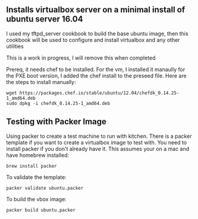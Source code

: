 ## Installs virtualbox server on a minimal install of ubuntu server 16.04

I used my tftpd_server cookbook to build the base ubuntu image, then this cookbook will be used to
configure and install virtualbox and any other utilities

This is a work in progress, I will remove this when completed

Prereq, it needs chef to be installed. For the vm, I installed it manaully for the PXE boot version, I added the chef install to the preseed file. Here are the steps to install manually:

```
wget https://packages.chef.io/stable/ubuntu/12.04/chefdk_0.14.25-1_amd64.deb
sudo dpkg -i chefdk_0.14.25-1_amd64.deb
```

## Testing with Packer Image

Using packer to create a test machine to run with kitchen. There is a packer template if you want to create a virtualbox image to test with. You need to install packer if you don't already have it. This assumes your on a mac and have homebrew installed:

```
brew install packer
```

To validate the template:

```
packer validate ubuntu.packer
```

To build the vbox image:

```
packer build ubuntu.packer
```
